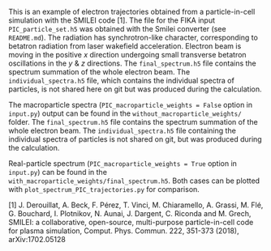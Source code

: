 This is an example of electron trajectories obtained from a particle-in-cell simulation with the SMILEI code [1]. The file for the FIKA input `PIC_particle_set.h5` was obtained with the Smilei converter (see `README.md`). The radiation has synchrotron-like character, corresponding to betatron radiation from laser wakefield acceleration. Electron beam is moving in the positive $x$ direction undergoing small transverse betatron oscillations in the $y$ & $z$ directions. The `final_spectrum.h5` file contains the spectrum summation of the whole electron beam. The `individual_spectra.h5` file, which contains the individual spectra of particles, is not shared here on git but was produced during the calculation.

The macroparticle spectra (`PIC_macroparticle_weights = False` option in `input.py`) output can be found in the `without_macroparticle_weights/` folder.  The `final_spectrum.h5` file contains the spectrum summation of the whole electron beam. The `individual_spectra.h5` file containing the individual spectra of particles is not shared on git, but was produced during the calculation.

Real-particle spectrum (`PIC_macroparticle_weights = True` option in `input.py`) can be found in the `with_macroparticle_weights/final_spectrum.h5`.
Both cases can be plotted with `plot_spectrum_PIC_trajectories.py` for comparison.

[1] J. Derouillat, A. Beck, F. Pérez, T. Vinci, M. Chiaramello, A. Grassi, M. Flé, G. Bouchard, I. Plotnikov, N. Aunai, J. Dargent, C. Riconda and M. Grech, SMILEI: a collaborative, open-source, multi-purpose particle-in-cell code for plasma simulation, Comput. Phys. Commun. 222, 351-373 (2018), arXiv:1702.05128

